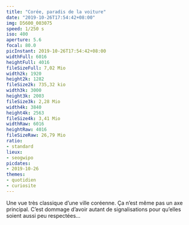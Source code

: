 ```yaml
---
title: "Corée, paradis de la voiture"
date: "2019-10-26T17:54:42+08:00"
img: D5600_003075
speed: 1/250 s
iso: 400
aperture: 5.6
focal: 80.0
picInstant: 2019-10-26T17:54:42+08:00
widthFull: 6016
heightFull: 4016
fileSizeFull: 7,02 Mio
width2k: 1920
height2k: 1282
fileSize2k: 735,32 kio
width3k: 3000
height3k: 2003
fileSize3k: 2,28 Mio
width4k: 3840
height4k: 2563
fileSize4k: 3,41 Mio
widthRaw: 6016
heightRaw: 4016
fileSizeRaw: 26,79 Mio
ratio:
- standard
lieux:
- seogwipo
picdates:
- 2019-10-26
themes:
- quotidien
- curiosite
---
```


Une vue très classique d’une ville coréenne. Ça n’est même pas un axe principal. C’est dommage d’avoir autant de signalisations pour qu’elles soient aussi peu respectées…